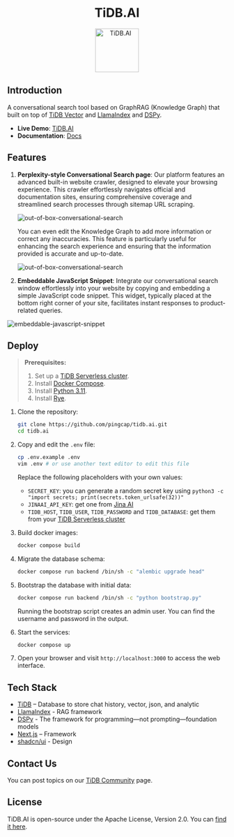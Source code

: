 <!-- markdownlint-disable MD033 MD041 -->

<div align="center">
<h1>TiDB.AI</h1>
  <a href='https://tidb.cloud/?utm_source=github&utm_medium=tidb.ai'>
    <img src="https://raw.githubusercontent.com/pingcap/tidb.ai/main/frontend/app/public/nextra/icon-dark.svg" alt="TiDB.AI" width =100 height=100></img>
  </a>
</div>

## Introduction

A conversational search tool based on GraphRAG (Knowledge Graph) that built on top of [TiDB Vector](https://tidb.cloud/ai) and [LlamaIndex](https://github.com/run-llama/llama_index) and [DSPy](https://github.com/stanfordnlp/dspy).

- **Live Demo**: [TiDB.AI](https://tidb.cloud/?utm_source=github&utm_medium=tidb.ai)
- **Documentation**: [Docs](https://tidb.ai/docs/?utm_source=github&utm_medium=tidb.ai)

## Features

1. **Perplexity-style Conversational Search page**: Our platform features an advanced built-in website crawler, designed to elevate your browsing experience. This crawler effortlessly navigates official and documentation sites, ensuring comprehensive coverage and streamlined search processes through sitemap URL scraping.

    ![out-of-box-conversational-search](https://github.com/pingcap/tidb.ai/assets/1237528/9cc87d32-14ac-47c6-b664-efa7ec53e751 "Image Title")

    You can even edit the Knowledge Graph to add more information or correct any inaccuracies. This feature is particularly useful for enhancing the search experience and ensuring that the information provided is accurate and up-to-date.

    ![out-of-box-conversational-search](https://github.com/pingcap/tidb.ai/assets/1237528/7bc57b34-99b7-4c4b-a098-9ad33dd0dfdc "Image Title")

2. **Embeddable JavaScript Snippet**: Integrate our conversational search window effortlessly into your website by copying and embedding a simple JavaScript code snippet. This widget, typically placed at the bottom right corner of your site, facilitates instant responses to product-related queries.

![embeddable-javascript-snippet](https://github.com/pingcap/tidb.ai/assets/1237528/5a445231-a27a-4ae6-8287-a4f8cf7b64d0 "Image Title")

## Deploy

> **Prerequisites:**
>
> 1. Set up a [TiDB Serverless cluster](https://docs.pingcap.com/tidbcloud/tidb-cloud-quickstart).
> 2. Install [Docker Compose](https://docs.docker.com/compose/install/).
> 3. Install [Python 3.11](https://www.python.org/downloads/release/python-3110/).
> 4. Install [Rye](https://rye.astral.sh/guide/installation/).

1. Clone the repository:

    ```bash
    git clone https://github.com/pingcap/tidb.ai.git
    cd tidb.ai
    ```

2. Copy and edit the `.env` file:

    ```bash
    cp .env.example .env
    vim .env # or use another text editor to edit this file
    ```

    Replace the following placeholders with your own values:
    - `SECRET_KEY`: you can generate a random secret key using `python3 -c "import secrets; print(secrets.token_urlsafe(32))"`
    - `JINAAI_API_KEY`: get one from [Jina AI](https://jina.ai/reranker/)
    - `TIDB_HOST`, `TIDB_USER`, `TIDB_PASSWORD` and `TIDB_DATABASE`: get them from your [TiDB Serverless cluster](https://tidbcloud.com/)

3. Build docker images:

    ```bash
    docker compose build
    ```

4. Migrate the database schema:

    ```bash
    docker compose run backend /bin/sh -c "alembic upgrade head"
    ```

5. Bootstrap the database with initial data:

    ```bash
    docker compose run backend /bin/sh -c "python bootstrap.py"
    ```

    Running the bootstrap script creates an admin user. You can find the username and password in the output.

6. Start the services:

    ```bash
    docker compose up
    ```

7. Open your browser and visit `http://localhost:3000` to access the web interface.

## Tech Stack

- [TiDB](https://pingcap.com/ai/?utm_source=github&utm_medium=tidb.ai) – Database to store chat history, vector, json, and analytic
- [LlamaIndex](https://www.llamaindex.ai/) - RAG framework
- [DSPy](https://github.com/stanfordnlp/dspy) - The framework for programming—not prompting—foundation models
- [Next.js](https://nextjs.org/) – Framework
- [shadcn/ui](https://ui.shadcn.com/) - Design

## Contact Us

You can post topics on our [TiDB Community](https://ask.pingcap.com/) page.

## License

TiDB.AI is open-source under the Apache License, Version 2.0. You can [find it here](/LICENSE.txt).
